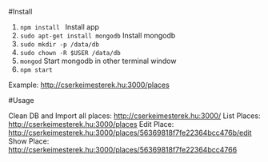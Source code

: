 #Install

1. ```npm install ``` Install app
2. ```sudo apt-get install mongodb``` Install mongodb
3. ```sudo mkdir -p /data/db ```
4. ```sudo chown -R $USER /data/db```
5. ```mongod``` Start mongodb in other terminal window
6. ```npm start```

Example: http://cserkeimesterek.hu:3000/places

#Usage

Clean DB and Import all places: http://cserkeimesterek.hu:3000/
List Places: http://cserkeimesterek.hu:3000/places
Edit Place: http://cserkeimesterek.hu:3000/places/56369818f7fe22364bcc476b/edit
Show Place: http://cserkeimesterek.hu:3000/places/56369818f7fe22364bcc4766
